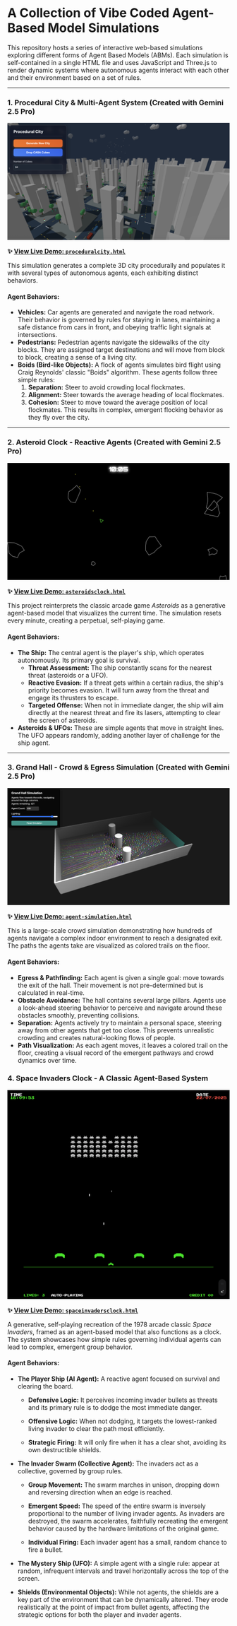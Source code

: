 # A Collection of Vibe Coded Agent-Based Model Simulations

This repository hosts a series of interactive web-based simulations exploring different forms of Agent Based Models (ABMs). Each simulation is self-contained in a single HTML file and uses JavaScript and Three.js to render dynamic systems where autonomous agents interact with each other and their environment based on a set of rules.

---

### 1. Procedural City & Multi-Agent System (Created with Gemini 2.5 Pro)

![Procedural City Demo](https://github.com/digitalurban/VibeABM/blob/main/images/procedural.png)

**✨ [View Live Demo: `proceduralcity.html`](https://digitalurban.github.io/VibeABM/proceduralcity.html)**

This simulation generates a complete 3D city procedurally and populates it with several types of autonomous agents, each exhibiting distinct behaviors.

#### Agent Behaviors:

* **Vehicles:** Car agents are generated and navigate the road network. Their behavior is governed by rules for staying in lanes, maintaining a safe distance from cars in front, and obeying traffic light signals at intersections.
* **Pedestrians:** Pedestrian agents navigate the sidewalks of the city blocks. They are assigned target destinations and will move from block to block, creating a sense of a living city.
* **Boids (Bird-like Objects):** A flock of agents simulates bird flight using Craig Reynolds' classic "Boids" algorithm. These agents follow three simple rules:
    1.  **Separation:** Steer to avoid crowding local flockmates.
    2.  **Alignment:** Steer towards the average heading of local flockmates.
    3.  **Cohesion:** Steer to move toward the average position of local flockmates.
    This results in complex, emergent flocking behavior as they fly over the city.

---

### 2. Asteroid Clock - Reactive Agents (Created with Gemini 2.5 Pro)

![Asteroid Clock Demo](https://github.com/digitalurban/VibeABM/blob/main/images/asteroids.png)

**✨ [View Live Demo: `asteroidsclock.html`](https://digitalurban.github.io/VibeABM/asteroidsclock.html)**

This project reinterprets the classic arcade game *Asteroids* as a generative agent-based model that visualizes the current time. The simulation resets every minute, creating a perpetual, self-playing game.

#### Agent Behaviors:

* **The Ship:** The central agent is the player's ship, which operates autonomously. Its primary goal is survival.
    * **Threat Assessment:** The ship constantly scans for the nearest threat (asteroids or a UFO).
    * **Reactive Evasion:** If a threat gets within a certain radius, the ship's priority becomes evasion. It will turn away from the threat and engage its thrusters to escape.
    * **Targeted Offense:** When not in immediate danger, the ship will aim directly at the nearest threat and fire its lasers, attempting to clear the screen of asteroids.
* **Asteroids & UFOs:** These are simple agents that move in straight lines. The UFO appears randomly, adding another layer of challenge for the ship agent.

---

### 3. Grand Hall - Crowd & Egress Simulation (Created with Gemini 2.5 Pro)

![Grand Hall Demo](https://github.com/digitalurban/VibeABM/blob/main/images/grandhall.png)

**✨ [View Live Demo: `agent-simulation.html`](https://digitalurban.github.io/VibeABM/agent-simulation.html)**

This is a large-scale crowd simulation demonstrating how hundreds of agents navigate a complex indoor environment to reach a designated exit. The paths the agents take are visualized as colored trails on the floor.

#### Agent Behaviors:

* **Egress & Pathfinding:** Each agent is given a single goal: move towards the exit of the hall. Their movement is not pre-determined but is calculated in real-time.
* **Obstacle Avoidance:** The hall contains several large pillars. Agents use a look-ahead steering behavior to perceive and navigate around these obstacles smoothly, preventing collisions.
* **Separation:** Agents actively try to maintain a personal space, steering away from other agents that get too close. This prevents unrealistic crowding and creates natural-looking flows of people.
* **Path Visualization:** As each agent moves, it leaves a colored trail on the floor, creating a visual record of the emergent pathways and crowd dynamics over time.

### 4. Space Invaders Clock - A Classic Agent-Based System

![Space Invaders Clock](https://github.com/digitalurban/VibeABM/blob/main/images/invaders.png)

**✨ [View Live Demo: `spaceinvadersclock.html`](https://digitalurban.github.io/VibeABM/spaceinvadersclock.html)**

A generative, self-playing recreation of the 1978 arcade classic *Space Invaders*, framed as an agent-based model that also functions as a clock. The system showcases how simple rules governing individual agents can lead to complex, emergent group behavior.

#### Agent Behaviors:

* **The Player Ship (AI Agent):** A reactive agent focused on survival and clearing the board.

  * **Defensive Logic:** It perceives incoming invader bullets as threats and its primary rule is to dodge the most immediate danger.

  * **Offensive Logic:** When not dodging, it targets the lowest-ranked living invader to clear the path most efficiently.

  * **Strategic Firing:** It will only fire when it has a clear shot, avoiding its own destructible shields.

* **The Invader Swarm (Collective Agent):** The invaders act as a collective, governed by group rules.

  * **Group Movement:** The swarm marches in unison, dropping down and reversing direction when an edge is reached.

  * **Emergent Speed:** The speed of the entire swarm is inversely proportional to the number of living invader agents. As invaders are destroyed, the swarm accelerates, faithfully recreating the emergent behavior caused by the hardware limitations of the original game.

  * **Individual Firing:** Each invader agent has a small, random chance to fire a bullet.

* **The Mystery Ship (UFO):** A simple agent with a single rule: appear at random, infrequent intervals and travel horizontally across the top of the screen.

* **Shields (Environmental Objects):** While not agents, the shields are a key part of the environment that can be dynamically altered. They erode realistically at the point of impact from bullet agents, affecting the strategic options for both the player and invader agents.
